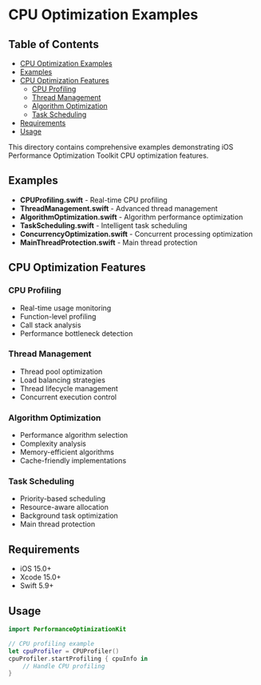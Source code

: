 # CPU Optimization Examples

<!-- TOC START -->
## Table of Contents
- [CPU Optimization Examples](#cpu-optimization-examples)
- [Examples](#examples)
- [CPU Optimization Features](#cpu-optimization-features)
  - [CPU Profiling](#cpu-profiling)
  - [Thread Management](#thread-management)
  - [Algorithm Optimization](#algorithm-optimization)
  - [Task Scheduling](#task-scheduling)
- [Requirements](#requirements)
- [Usage](#usage)
<!-- TOC END -->


This directory contains comprehensive examples demonstrating iOS Performance Optimization Toolkit CPU optimization features.

## Examples

- **CPUProfiling.swift** - Real-time CPU profiling
- **ThreadManagement.swift** - Advanced thread management
- **AlgorithmOptimization.swift** - Algorithm performance optimization
- **TaskScheduling.swift** - Intelligent task scheduling
- **ConcurrencyOptimization.swift** - Concurrent processing optimization
- **MainThreadProtection.swift** - Main thread protection

## CPU Optimization Features

### CPU Profiling
- Real-time usage monitoring
- Function-level profiling
- Call stack analysis
- Performance bottleneck detection

### Thread Management
- Thread pool optimization
- Load balancing strategies
- Thread lifecycle management
- Concurrent execution control

### Algorithm Optimization
- Performance algorithm selection
- Complexity analysis
- Memory-efficient algorithms
- Cache-friendly implementations

### Task Scheduling
- Priority-based scheduling
- Resource-aware allocation
- Background task optimization
- Main thread protection

## Requirements

- iOS 15.0+
- Xcode 15.0+
- Swift 5.9+

## Usage

```swift
import PerformanceOptimizationKit

// CPU profiling example
let cpuProfiler = CPUProfiler()
cpuProfiler.startProfiling { cpuInfo in
    // Handle CPU profiling
}
``` 